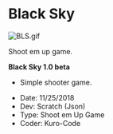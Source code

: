 
# Black Sky
![BLS.gif](https://github.com/KURO-CODE/Scratch-Code/blob/master/BlackSky/BLS.gif)

Shoot em up game.

**Black Sky 1.0 beta**

+ Simple shooter game.
 
* Date: 11/25/2018
* Dev: Scratch (Json)
* Type: Shoot em Up Game
* Coder: Kuro-Code

